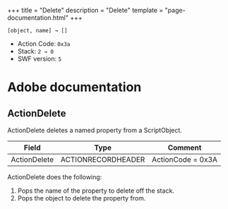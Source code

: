 +++
title = "Delete"
description = "Delete"
template = "page-documentation.html"
+++

```
[object, name] → []
```

- Action Code: `0x3a`
- Stack: `2 → 0`
- SWF version: `5`

# Adobe documentation

## ActionDelete

ActionDelete deletes a named property from a ScriptObject.

| Field           | Type               | Comment           |
|-----------------|--------------------|-------------------|
| ActionDelete    | ACTIONRECORDHEADER | ActionCode = 0x3A |

ActionDelete does the following:
1. Pops the name of the property to delete off the stack.
2. Pops the object to delete the property from.
